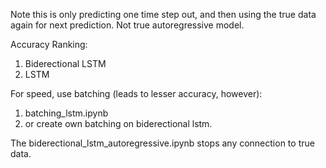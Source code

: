 Note this is only predicting one time step out, and then using the true data again for next prediction. Not true autoregressive model. 

Accuracy Ranking:
1. Biderectional LSTM
2. LSTM
   
For speed, use batching (leads to lesser accuracy, however):
1. batching_lstm.ipynb
2. or create own batching on biderectional lstm.

The biderectional_lstm_autoregressive.ipynb stops any connection to true data.
